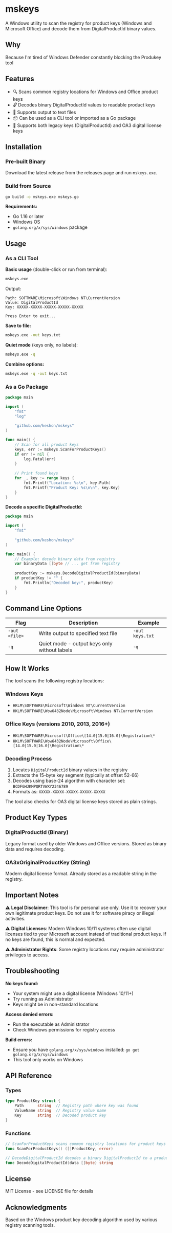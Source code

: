 # mskeys

A Windows utility to scan the registry for product keys (Windows and Microsoft Office) and decode them from DigitalProductId binary values.

## Why
Because I'm tired of Windows Defender constantly blocking the Produkey tool

## Features

- 🔍 Scans common registry locations for Windows and Office product keys
- 🔓 Decodes binary DigitalProductId values to readable product keys
- 📝 Supports output to text files
- 📦 Can be used as a CLI tool or imported as a Go package
- 🔐 Supports both legacy keys (DigitalProductId) and OA3 digital license keys

## Installation

### Pre-built Binary

Download the latest release from the releases page and run `mskeys.exe`.

### Build from Source

```bash
go build -o mskeys.exe mskeys.go
```

**Requirements:**
- Go 1.16 or later
- Windows OS
- `golang.org/x/sys/windows` package

## Usage

### As a CLI Tool

**Basic usage** (double-click or run from terminal):
```bash
mskeys.exe
```

Output:
```
Path: SOFTWARE\Microsoft\Windows NT\CurrentVersion
Value: DigitalProductId
Key: XXXXX-XXXXX-XXXXX-XXXXX-XXXXX

Press Enter to exit...
```

**Save to file:**
```bash
mskeys.exe -out keys.txt
```

**Quiet mode** (keys only, no labels):
```bash
mskeys.exe -q
```

**Combine options:**
```bash
mskeys.exe -q -out keys.txt
```

### As a Go Package

```go
package main

import (
    "fmt"
    "log"
    
    "github.com/keshon/mskeys"
)

func main() {
    // Scan for all product keys
    keys, err := mskeys.ScanForProductKeys()
    if err != nil {
        log.Fatal(err)
    }
    
    // Print found keys
    for _, key := range keys {
        fmt.Printf("Location: %s\n", key.Path)
        fmt.Printf("Product Key: %s\n\n", key.Key)
    }
}
```

**Decode a specific DigitalProductId:**
```go
package main

import (
    "fmt"
    
    "github.com/keshon/mskeys"
)

func main() {
    // Example: decode binary data from registry
    var binaryData []byte // ... get from registry
    
    productKey := mskeys.DecodeDigitalProductId(binaryData)
    if productKey != "" {
        fmt.Println("Decoded key:", productKey)
    }
}
```

## Command Line Options

| Flag | Description | Example |
|------|-------------|---------|
| `-out <file>` | Write output to specified text file | `-out keys.txt` |
| `-q` | Quiet mode - output keys only without labels | `-q` |

## How It Works

The tool scans the following registry locations:

### Windows Keys
- `HKLM\SOFTWARE\Microsoft\Windows NT\CurrentVersion`
- `HKLM\SOFTWARE\Wow6432Node\Microsoft\Windows NT\CurrentVersion`

### Office Keys (versions 2010, 2013, 2016+)
- `HKLM\SOFTWARE\Microsoft\Office\[14.0|15.0|16.0]\Registration\*`
- `HKLM\SOFTWARE\Wow6432Node\Microsoft\Office\[14.0|15.0|16.0]\Registration\*`

### Decoding Process

1. Locates `DigitalProductId` binary values in the registry
2. Extracts the 15-byte key segment (typically at offset 52-66)
3. Decodes using base-24 algorithm with character set: `BCDFGHJKMPQRTVWXY2346789`
4. Formats as: `XXXXX-XXXXX-XXXXX-XXXXX-XXXXX`

The tool also checks for OA3 digital license keys stored as plain strings.

## Product Key Types

### DigitalProductId (Binary)
Legacy format used by older Windows and Office versions. Stored as binary data and requires decoding.

### OA3xOriginalProductKey (String)
Modern digital license format. Already stored as a readable string in the registry.

## Important Notes

⚠️ **Legal Disclaimer**: This tool is for personal use only. Use it to recover your own legitimate product keys. Do not use it for software piracy or illegal activities.

⚠️ **Digital Licenses**: Modern Windows 10/11 systems often use digital licenses tied to your Microsoft account instead of traditional product keys. If no keys are found, this is normal and expected.

⚠️ **Administrator Rights**: Some registry locations may require administrator privileges to access.

## Troubleshooting

**No keys found:**
- Your system might use a digital license (Windows 10/11+)
- Try running as Administrator
- Keys might be in non-standard locations

**Access denied errors:**
- Run the executable as Administrator
- Check Windows permissions for registry access

**Build errors:**
- Ensure you have `golang.org/x/sys/windows` installed: `go get golang.org/x/sys/windows`
- This tool only works on Windows

## API Reference

### Types

```go
type ProductKey struct {
    Path      string  // Registry path where key was found
    ValueName string  // Registry value name
    Key       string  // Decoded product key
}
```

### Functions

```go
// ScanForProductKeys scans common registry locations for product keys
func ScanForProductKeys() ([]ProductKey, error)

// DecodeDigitalProductId decodes a binary DigitalProductId to a product key string
func DecodeDigitalProductId(data []byte) string
```

## License

MIT License - see LICENSE file for details

## Acknowledgments

Based on the Windows product key decoding algorithm used by various registry scanning tools.